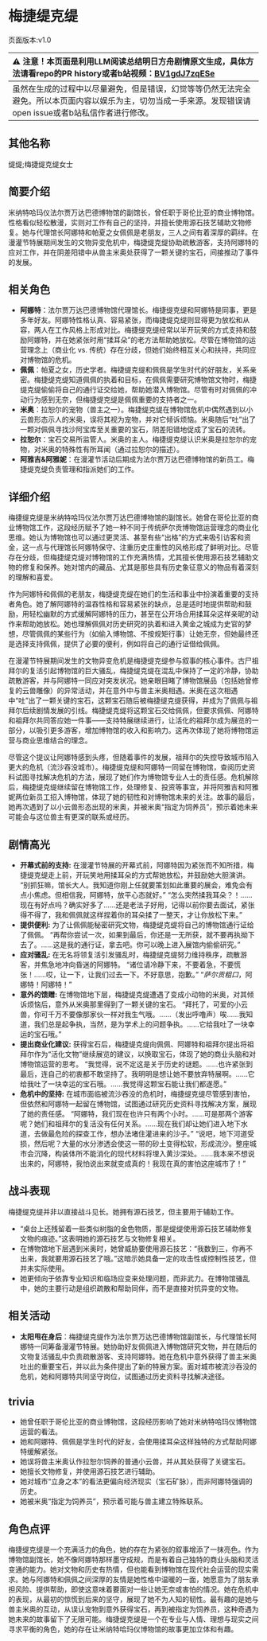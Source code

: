 # 梅捷缇克缇
页面版本:v1.0
 

| :warning: 注意！本页面是利用LLM阅读总结明日方舟剧情原文生成，具体方法请看repo的PR history或者b站视频：[BV1gdJ7zqESe](https://www.bilibili.com/video/BV1gdJ7zqESe/)         |
|:----------------------------|
| 虽然在生成的过程中以尽量避免，但是错误，幻觉等等仍然无法完全避免。所以本页面内容以娱乐为主，切勿当成一手来源。发现错误请open issue或者b站私信作者进行修改。|



## 其他名称
缇缇;梅捷缇克缇女士
## 简要介绍
米纳特哈玛仪法尔贾万达巴德博物馆的副馆长，曾任职于哥伦比亚的商业博物馆。性格看似轻松散漫，实则对工作有自己的坚持，并擅长使用源石技艺辅助文物修复。她与代理馆长阿娜特和帕夏之女佩佩是老朋友，三人之间有着深厚的羁绊。在漫灌节特展期间发生的文物异变危机中，梅捷缇克缇协助疏散游客，支持阿娜特的应对工作，并在阴差阳错中从兽主米奥处获得了一颗关键的宝石，间接推动了事件的发展。
## 相关角色
-   **阿娜特**：法尔贾万达巴德博物馆代理馆长。梅捷缇克缇和阿娜特是同事，更是多年好友。阿娜特性格认真、容易紧张，而梅捷缇克缇则显得更为放松和从容，两人在工作风格上形成对比。梅捷缇克缇经常以半开玩笑的方式支持和鼓励阿娜特，并在她紧张时用“揉耳朵”的老方法帮助她放松。尽管在博物馆的运营理念上（商业化 vs. 传统）存在分歧，但她们始终相互关心和扶持，共同应对博物馆的危机。
-   **佩佩**：帕夏之女，历史学者。梅捷缇克缇和佩佩是学生时代的好朋友，关系亲密。梅捷缇克缇知道佩佩的执着和目标，在佩佩需要研究博物馆文物时，梅捷缇克缇偷偷将自己的通行证交给她，帮助她潜入博物馆。尽管有时对佩佩的冲动行为感到无奈，但梅捷缇克缇是佩佩重要的支持者之一。
-   **米奥**：拉恕尔的宠物（兽主之一）。梅捷缇克缇在博物馆危机中偶然遇到以小云兽形态示人的米奥，误将其视为宠物，并对它倾诉烦恼。米奥随后“吐”出了一颗对佩佩寻找沙阿宝库至关重要的宝石，阴差阳错地促成了宝石的流转。
-   **拉恕尔**：宝石交易所监管人。米奥的主人。梅捷缇克缇认识米奥是拉恕尔的宠物，对米奥的特殊性有所耳闻（通过拉恕尔的描述）。
-   **阿雅吉&阿雅妮**：在漫灌节活动后期成为法尔贾万达巴德博物馆的新员工。梅捷缇克缇负责管理和指派她们的工作。
## 详细介绍
梅捷缇克缇是米纳特哈玛仪法尔贾万达巴德博物馆的副馆长。她曾在哥伦比亚的商业博物馆工作，这段经历赋予了她一种不同于传统萨尔贡博物馆运营理念的商业化思维。她认为博物馆也可以通过更灵活、甚至有些“出格”的方式来吸引访客和资金，这一点与代理馆长阿娜特保守、注重历史庄重性的风格形成了鲜明对比。尽管存在分歧，但梅捷缇克缇对博物馆的工作充满热情，尤其擅长使用源石技艺辅助文物的修复和保养。她对馆内的藏品、尤其是那些具有历史象征意义的物品有着深刻的理解和喜爱。

作为阿娜特和佩佩的老朋友，梅捷缇克缇在她们的生活和事业中扮演着重要的支持者角色。她了解阿娜特的温吞性格和容易紧张的缺点，总是适时地提供帮助和鼓励，用轻松幽默的方式缓解阿娜特的压力，甚至在公开场合用揉耳朵这样亲昵的动作来帮助她放松。她也理解佩佩对历史研究的执着和进入黄金之城成为史官的梦想，尽管佩佩的某些行为（如偷入博物馆、不按规矩行事）让她无奈，但她最终还是选择支持佩佩，提供了必要的便利，例如将自己的通行证借给佩佩。

在漫灌节特展期间发生的文物异变危机是梅捷缇克缇参与叙事的核心事件。古尸祖拜尔的复活引起博物馆的巨大骚乱，梅捷缇克缇在混乱中保持了一定的冷静，协助疏散游客，并与阿娜特一同应对突发状况。她亲眼目睹了博物馆展品（包括她曾修复的云兽雕像）的异常活动，并在意外中与兽主米奥相遇。米奥在这次相遇中“吐”出了一颗关键的宝石，这颗宝石随后被梅捷缇克缇获得，并成为了佩佩与祖拜尔后续剧情发展的引线。梅捷缇克缇将这颗宝石交给佩佩，但要求佩佩、阿娜特和祖拜尔共同答应她一件事——支持特展继续进行，让活化的祖拜尔成为展览的一部分，以吸引更多游客，增加博物馆的收入和影响力。这再次体现了她将博物馆运营与商业思维结合的理念。

尽管这个提议让阿娜特感到头疼，但随着事件的发展，祖拜尔的失控导致城市陷入更大的危机（流沙吞没城市）。梅捷缇克缇和阿娜特一同留在博物馆，查阅历史资料试图寻找解决危机的方法，展现了她们作为博物馆专业人士的责任感。危机解除后，梅捷缇克缇继续留在博物馆工作，处理修复、投资等事宜，并将阿雅吉和阿雅妮两位新员工招入博物馆，体现了她的韧性和对博物馆未来的关注。故事的最后，她再次遇到了以小云兽形态出现的米奥，并被米奥“指定为饲养员”，预示着她未来可能会与这位兽主有更深的联系或经历。
## 剧情高光
*   **开幕式前的支持:** 在漫灌节特展的开幕式前，阿娜特因为紧张而不知所措，梅捷缇克缇走上前，开玩笑地用揉耳朵的方式帮她放松，并鼓励她大胆演讲。
    “别抓狂嘛，馆长大人。我知道你刚上任就要策划如此重要的展会，难免会有点小焦虑。但相信我，阿娜特，放平心态就好。”
    “怎么突然揉我耳朵？！......现在有好点吗？确实好多了......还是老法子好用，记得以前你要去面试，紧张得不得了，我和佩佩就这样捏着你的耳朵揉了一整天，才让你放松下来。”
*   **提供便利:** 为了让佩佩能秘密研究文物，梅捷缇克缇将自己的博物馆通行证给了佩佩。
    “再帮你尝试一次，如果到最后，你还是一无所获，就不要再执拗下去了。......这是我的通行证，拿去吧。你可以晚上进入展馆内偷偷研究。”
*   **应对骚乱:** 在无名将领复活引发骚乱时，梅捷缇克缇努力维持秩序，疏散游客，并焦急地冲向昏迷的阿娜特。
    “诸位请冷静下来，不要着急，不要慌张！......哎，让一下，让我们过去一下。不好意思，抱歉。”
    “*萨尔贡粗口*，阿娜特！阿娜特！”
*   **意外的馈赠:** 在博物馆地下层，梅捷缇克缇遭遇了变成小动物的米奥，对其倾诉烦恼后，意外从米奥那里得到了一颗关键的宝石。
    “拜托了，可爱的小云兽，你可千万不要像那家伙一样对我生气哦。......（发出呼噜声）唉......我知道，我们总是起争执，当然，是为学术上的问题争执。......它给我吐了一块幸运的宝石哦。”
*   **提出商业化建议:** 获得宝石后，梅捷缇克缇向佩佩、阿娜特和祖拜尔提出将祖拜尔作为“活化文物”继续展览的建议，以换取宝石，体现了她的商业头脑和对博物馆运营的思考。
    “我觉得，说不定这是关于历史的谜题。......也许紧张到最后，连自己的初衷都不敢坚持了。我明明是想让她不要放弃特展啊。......它给我吐了一块幸运的宝石哦。......我觉得这颗宝石能让我们都遂愿。”
*   **危机中的坚持:** 在城市面临被流沙吞没的危机时，梅捷缇克缇尽管感到害怕，但依然和阿娜特一起留在博物馆，试图通过研究历史资料寻找解决方案，展现了她的责任感。
    “阿娜特，我们现在也许只有两个小时。......可是那两个游客呢？她们和祖拜尔的复活没有任何关系。......现在我们却让她们进入地下水道，去做最危险的探查工作，想办法堵住灌进来的沙子。”
    “说吧，地下河道受损，然后呢？大量的水分渗透会使这一带的砂土变得松软，形成流沙。整座城市会沉降，构装体所不能消化的现代材料将埋入黄沙深处。......我本来不想说出来的，阿娜特，我怕说出来就变成真的！我现在真的害怕这座城市了！”
## 战斗表现
梅捷缇克缇并非以直接战斗见长。她拥有源石技艺，但主要用于辅助工作。
*   “桌台上还残留着一些类似树脂的金色物质，那是缇缇使用源石技艺辅助修复文物的痕迹。”这表明她的源石技艺与文物修复相关。
*   在博物馆地下层遇到米奥时，她曾威胁要使用源石技艺：“我数到三，你再不出来，我就要用源石技艺了哦。”这暗示她具备一定的攻击性或控制性技艺，但并未实际使用。
*   她更倾向于依靠专业知识和临场应变来处理问题，而非武力。在博物馆骚乱中，她的主要行动是组织疏散和帮助同伴，而不是直接对抗异变的文物。
## 相关活动
-   **太阳甩在身后**：梅捷缇克缇作为法尔贾万达巴德博物馆副馆长，与代理馆长阿娜特一同筹备漫灌节特展。她协助好友佩佩进入博物馆研究文物，并在随后的文物复活骚乱中负责疏散游客、支持阿娜特。她在危机中意外获得了兽主米奥吐出的重要宝石，并以此为条件提出了新的特展方案。面对城市被流沙吞没的危机，她和阿娜特共同坚守岗位，试图通过历史资料寻找解决途径。
## trivia
*   她曾任职于哥伦比亚的商业博物馆，这段经历影响了她对米纳特哈玛仪博物馆运营的看法。
*   她和阿娜特、佩佩是学生时代的好友，会使用揉耳朵这样独特的方式帮助阿娜特缓解紧张。
*   她误将兽主米奥认作拉恕尔饲养的普通小云兽，并从其处获得了关键宝石。
*   她擅长文物修复，并使用源石技艺进行辅助。
*   她对城市“立身之本”的看法更偏向经济现实（宝石矿脉），而非阿娜特强调的历史。
*   她被米奥“指定为饲养员”，预示着可能与兽主建立特殊联系。
## 角色点评
梅捷缇克缇是一个充满活力的角色，她的存在为紧张的叙事增添了一抹亮色。作为博物馆副馆长，她不像阿娜特那样墨守成规，而是有着自己独特的商业头脑和灵活变通的能力。她对文物和历史有热情，但也能看到博物馆在现代社会运营的现实需求。她与阿娜特和佩佩之间深厚的友情是她性格中温暖的一面，她愿意为了朋友承担风险、提供帮助，即使这意味着要面对一些让她无奈或害怕的情况。她在危机中的表现，从最初的惊慌到后来的坚守，展现了她不为人知的韧性。最有趣的是她与兽主米奥的互动，从误认宠物到意外获得宝石，再到被指定为饲养员，这种奇遇为她未来的故事留下了无限可能。梅捷缇克缇是一个在专业与人情、理想与现实之间寻求平衡的角色，她的存在让米纳特哈玛仪博物馆的故事更加立体和有趣。